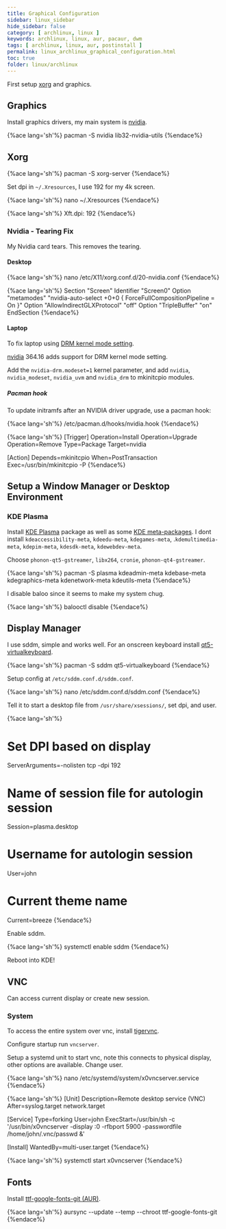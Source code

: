 ```yaml
---
title: Graphical Configuration
sidebar: linux_sidebar
hide_sidebar: false
category: [ archlinux, linux ]
keywords: archlinux, linux, aur, pacaur, dwm
tags: [ archlinux, linux, aur, postinstall ]
permalink: linux_archlinux_graphical_configuration.html
toc: true
folder: linux/archlinux
---
```


First setup [xorg](https://wiki.archlinux.org/index.php/Xorg) and graphics.

## Graphics

Install graphics drivers, my main system is [nvidia](https://wiki.archlinux.org/index.php/NVIDIA).

{%ace lang='sh'%}
pacman -S nvidia lib32-nvidia-utils
{%endace%}

## Xorg

{%ace lang='sh'%}
pacman -S xorg-server
{%endace%}

Set dpi in ```~/.Xresources```, I use 192 for my 4k screen.

{%ace lang='sh'%}
nano ~/.Xresources
{%endace%}

{%ace lang='sh'%}
Xft.dpi: 192
{%endace%}

### Nvidia - Tearing Fix

My Nvidia card tears. This removes the tearing.

#### Desktop

{%ace lang='sh'%}
nano /etc/X11/xorg.conf.d/20-nvidia.conf
{%endace%}

{%ace lang='sh'%}
Section "Screen"
    Identifier     "Screen0"
    Option         "metamodes" "nvidia-auto-select +0+0 { ForceFullCompositionPipeline = On }"
    Option         "AllowIndirectGLXProtocol" "off"
    Option         "TripleBuffer" "on"
EndSection
{%endace%}

#### Laptop

To fix laptop using [DRM kernel mode setting](https://wiki.archlinux.org/index.php/NVIDIA#DRM_kernel_mode_setting).

[nvidia](https://www.archlinux.org/packages/?name=nvidia) 364.16 adds support for DRM kernel mode setting.

Add the ```nvidia-drm.modeset=1``` kernel parameter, and add ```nvidia```, ```nvidia_modeset```, ```nvidia_uvm``` and ```nvidia_drm``` to mkinitcpio modules.

##### Pacman hook

To update initramfs after an NVIDIA driver upgrade, use a pacman hook:

{%ace lang='sh'%}
/etc/pacman.d/hooks/nvidia.hook
{%endace%}

{%ace lang='sh'%}
[Trigger]
Operation=Install
Operation=Upgrade
Operation=Remove
Type=Package
Target=nvidia

[Action]
Depends=mkinitcpio
When=PostTransaction
Exec=/usr/bin/mkinitcpio -P
{%endace%}

## Setup a Window Manager or Desktop Environment

### KDE Plasma

Install [KDE Plasma](https://www.archlinux.org/groups/x86_64/plasma/) package as well as some [KDE meta-packages](https://www.archlinux.org/packages/?name=kde-applications-meta). I dont install ```kdeaccessibility-meta```, ```kdeedu-meta```, ```kdegames-meta```, .```kdemultimedia-meta```, ```kdepim-meta```, ```kdesdk-meta```, ```kdewebdev-meta```.

Choose ```phonon-qt5-gstreamer```, ```libx264```, ```cronie```, ```phonon-qt4-gstreamer```.

{%ace lang='sh'%}
pacman -S plasma kdeadmin-meta kdebase-meta kdegraphics-meta kdenetwork-meta kdeutils-meta
{%endace%}

I disable baloo since it seems to make my system chug.

{%ace lang='sh'%}
balooctl disable
{%endace%}

## Display Manager

I use sddm, simple and works well. For an onscreen keyboard install [qt5-virtualkeyboard](https://www.archlinux.org/packages/extra/x86_64/qt5-virtualkeyboard/).

{%ace lang='sh'%}
pacman -S sddm qt5-virtualkeyboard
{%endace%}

Setup config at ```/etc/sddm.conf.d/sddm.conf```.

{%ace lang='sh'%}
nano /etc/sddm.conf.d/sddm.conf
{%endace%}

Tell it to start a desktop file from ```/usr/share/xsessions/```, set dpi, and user.

{%ace lang='sh'%}
# Set DPI based on display
ServerArguments=-nolisten tcp -dpi 192

# Name of session file for autologin session
Session=plasma.desktop

# Username for autologin session
User=john

# Current theme name
Current=breeze
{%endace%}

Enable sddm.

{%ace lang='sh'%}
systemctl enable sddm
{%endace%}

Reboot into KDE!

## VNC

Can access current display or create new session.

### System

To access the entire system over vnc, install [tigervnc](https://www.archlinux.org/packages/?name=tigervnc).

Configure startup run ```vncserver```.

Setup a systemd unit to start vnc, note this connects to physical display, other options are available. Change user.

{%ace lang='sh'%}
nano /etc/systemd/system/x0vncserver.service
{%endace%}

{%ace lang='sh'%}
[Unit]
Description=Remote desktop service (VNC)
After=syslog.target network.target

[Service]
Type=forking
User=john
ExecStart=/usr/bin/sh -c '/usr/bin/x0vncserver -display :0 -rfbport 5900 -passwordfile /home/john/.vnc/passwd &'

[Install]
WantedBy=multi-user.target
{%endace%}

{%ace lang='sh'%}
systemctl start x0vncserver
{%endace%}

## Fonts

Install [ttf-google-fonts-git (AUR)](https://aur.archlinux.org/packages/ttf-google-fonts-git/).

{%ace lang='sh'%}
aursync --update --temp --chroot ttf-google-fonts-git
{%endace%}
